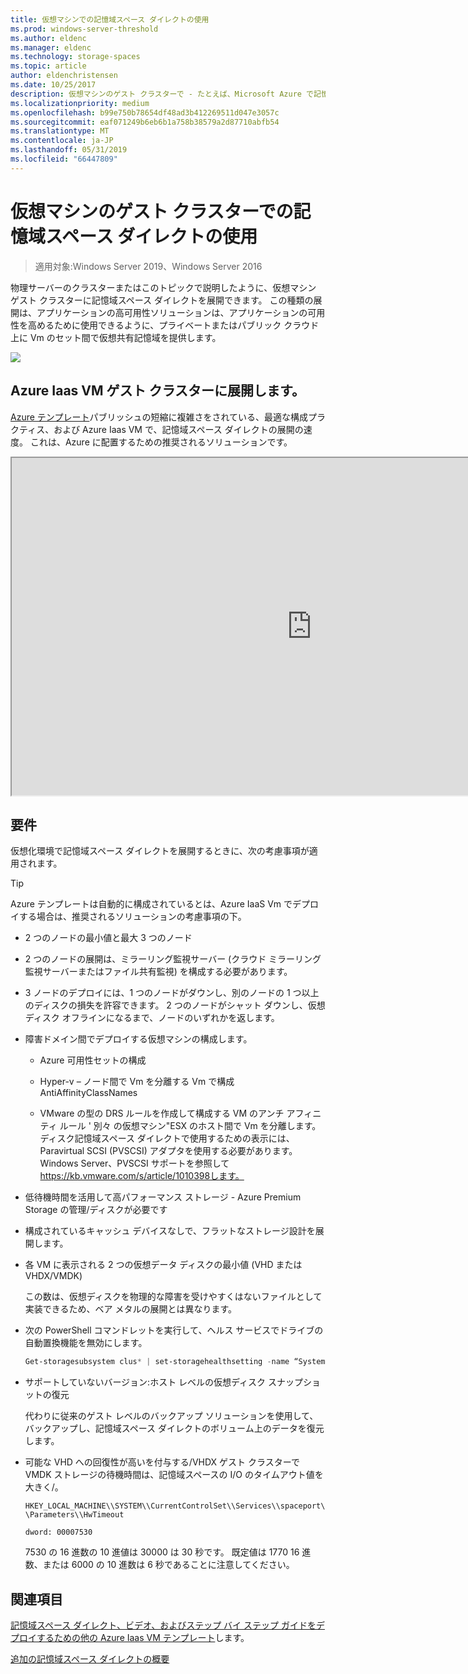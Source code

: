 ```yaml
---
title: 仮想マシンでの記憶域スペース ダイレクトの使用
ms.prod: windows-server-threshold
ms.author: eldenc
ms.manager: eldenc
ms.technology: storage-spaces
ms.topic: article
author: eldenchristensen
ms.date: 10/25/2017
description: 仮想マシンのゲスト クラスターで - たとえば、Microsoft Azure で記憶域スペース ダイレクトをデプロイする方法。
ms.localizationpriority: medium
ms.openlocfilehash: b99e750b78654df48ad3b412269511d047e3057c
ms.sourcegitcommit: eaf071249b6eb6b1a758b38579a2d87710abfb54
ms.translationtype: MT
ms.contentlocale: ja-JP
ms.lasthandoff: 05/31/2019
ms.locfileid: "66447809"
---
```

# <a name="using-storage-spaces-direct-in-guest-virtual-machine-clusters"></a>仮想マシンのゲスト クラスターでの記憶域スペース ダイレクトの使用

> 適用対象:Windows Server 2019、Windows Server 2016

物理サーバーのクラスターまたはこのトピックで説明したように、仮想マシン ゲスト クラスターに記憶域スペース ダイレクトを展開できます。 この種類の展開は、アプリケーションの高可用性ソリューションは、アプリケーションの可用性を高めるために使用できるように、プライベートまたはパブリック クラウド上に Vm のセット間で仮想共有記憶域を提供します。

![](media/storage-spaces-direct-in-vm/storage-spaces-direct-in-vm.png)

## <a name="deploying-in-azure-iaas-vm-guest-clusters"></a>Azure Iaas VM ゲスト クラスターに展開します。

[Azure テンプレート](https://github.com/robotechredmond/301-storage-spaces-direct-md)パブリッシュの短縮に複雑さをされている、最適な構成プラクティス、および Azure Iaas VM で、記憶域スペース ダイレクトの展開の速度。 これは、Azure に配置するための推奨されるソリューションです。

<iframe src="https://channel9.msdn.com/Series/Microsoft-Hybrid-Cloud-Best-Practices-for-IT-Pros/Step-by-Step-Deploy-Windows-Server-2016-Storage-Spaces-Direct-S2D-Cluster-in-Microsoft-Azure/player" width="960" height="540" allowfullscreen></iframe>

## <a name="requirements"></a>要件

仮想化環境で記憶域スペース ダイレクトを展開するときに、次の考慮事項が適用されます。

> [!TIP]
> Azure テンプレートは自動的に構成されているとは、Azure IaaS Vm でデプロイする場合は、推奨されるソリューションの考慮事項の下。

-   2 つのノードの最小値と最大 3 つのノード

-   2 つのノードの展開は、ミラーリング監視サーバー (クラウド ミラーリング監視サーバーまたはファイル共有監視) を構成する必要があります。

-   3 ノードのデプロイには、1 つのノードがダウンし、別のノードの 1 つ以上のディスクの損失を許容できます。  2 つのノードがシャット ダウンし、仮想ディスク オフラインになるまで、ノードのいずれかを返します。  

-   障害ドメイン間でデプロイする仮想マシンの構成します。

    -   Azure 可用性セットの構成

    -   Hyper-v – ノード間で Vm を分離する Vm で構成 AntiAffinityClassNames

    -   VMware の型の DRS ルールを作成して構成する VM のアンチ アフィニティ ルール ' 別々 の仮想マシン"ESX のホスト間で Vm を分離します。 ディスク記憶域スペース ダイレクトで使用するための表示には、Paravirtual SCSI (PVSCSI) アダプタを使用する必要があります。 Windows Server、PVSCSI サポートを参照して https://kb.vmware.com/s/article/1010398します。

-   低待機時間を活用して高パフォーマンス ストレージ - Azure Premium Storage の管理/ディスクが必要です

-   構成されているキャッシュ デバイスなしで、フラットなストレージ設計を展開します。

-   各 VM に表示される 2 つの仮想データ ディスクの最小値 (VHD または VHDX/VMDK)

    この数は、仮想ディスクを物理的な障害を受けやすくはないファイルとして実装できるため、ベア メタルの展開とは異なります。

-   次の PowerShell コマンドレットを実行して、ヘルス サービスでドライブの自動置換機能を無効にします。

    ```powershell
    Get-storagesubsystem clus* | set-storagehealthsetting -name “System.Storage.PhysicalDisk.AutoReplace.Enabled” -value “False”
    ```

-   サポートしていないバージョン:ホスト レベルの仮想ディスク スナップショットの復元

    代わりに従来のゲスト レベルのバックアップ ソリューションを使用して、バックアップし、記憶域スペース ダイレクトのボリューム上のデータを復元します。

-   可能な VHD への回復性が高いを付与する/VHDX ゲスト クラスターで VMDK ストレージの待機時間は、記憶域スペースの I/O のタイムアウト値を大きく/。

    `HKEY_LOCAL_MACHINE\\SYSTEM\\CurrentControlSet\\Services\\spaceport\\Parameters\\HwTimeout`

    `dword: 00007530`

    7530 の 16 進数の 10 進値は 30000 は 30 秒です。 既定値は 1770 16 進数、または 6000 の 10 進数は 6 秒であることに注意してください。

## <a name="see-also"></a>関連項目

[記憶域スペース ダイレクト、ビデオ、およびステップ バイ ステップ ガイドをデプロイするための他の Azure Iaas VM テンプレート](https://blogs.msdn.microsoft.com/clustering/2017/02/14/deploying-an-iaas-vm-guest-clusters-in-microsoft-azure/)します。

[追加の記憶域スペース ダイレクトの概要](https://docs.microsoft.com/en-us/windows-server/storage/storage-spaces/storage-spaces-direct-overview)
